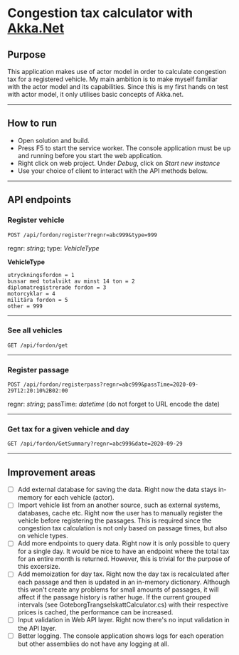 # Congestion tax calculator with [Akka.Net](https://getakka.net/)

## Purpose

This application makes use of actor model in order to calculate congestion tax for a registered vehicle. My main ambition is to make myself familiar with the actor model and its capabilities. Since this is my first hands on test with actor model, it only utilises basic concepts of Akka.net.

---

## How to run

- Open solution and build.
- Press F5 to start the service worker. The console application must be up and running before you start the web application.
- Right click on web project. Under _Debug_, click on _Start new instance_
- Use your choice of client to interact with the API methods below.

---

## API endpoints

### Register vehicle

    POST /api/fordon/register?regnr=abc999&type=999

regnr: _string_; type: _VehicleType_

**VehicleType**

    utryckningsfordon = 1
    bussar med totalvikt av minst 14 ton = 2
    diplomatregistrerade fordon = 3
    motorcyklar = 4
    militära fordon = 5
    other = 999

---

### See all vehicles

    GET /api/fordon/get

---

### Register passage

    POST /api/fordon/registerpass?regnr=abc999&passTime=2020-09-29T12:20:10%2B02:00

regnr: _string_; passTime: _datetime_ (do not forget to URL
encode the date)

---

### Get tax for a given vehicle and day

    GET /api/fordon/GetSummary?regnr=abc999&date=2020-09-29

---

## Improvement areas

- [ ] Add external database for saving the data. Right now the data stays in-memory for each vehicle (actor).
- [ ] Import vehicle list from an another source, such as external systems, databases, cache etc. Right now the user has to manually register the vehicle before registering the passages. This is required since the congestion tax calculation is not only based on passage times, but also on vehicle types.
- [ ] Add more endpoints to query data. Right now it is only possible to query for a single day. It would be nice to have an endpoint where the total tax for an entire month is returned. However, this is trivial for the purpose of this excersize.
- [ ] Add memoization for day tax. Right now the day tax is recalculated after each passage and then is updated in an in-memory dictionary. Although this won't create any problems for small amounts of passages, it will affect if the passage history is rather huge. If the current grouped intervals (see GoteborgTrangselskattCalculator.cs) with their respective prices is cached, the performance can be increased.
- [ ] Input validation in Web API layer. Right now there's no input validation in the API layer.
- [ ] Better logging. The console application shows logs for each operation but other assemblies do not have any logging at all.
